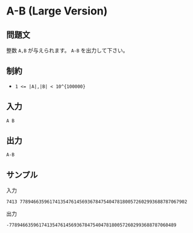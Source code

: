 # A-B (Large Version)

## 問題文

整数 `A,B` が与えられます。 `A-B` を出力して下さい。

## 制約

- `1 <= |A|,|B| < 10^{100000}`

## 入力

```
A B
```

## 出力

```
A-B
```

## サンプル

入力
```
7413 77894663596174135476145693678475404781800572602993688787067902
```

出力
```
-77894663596174135476145693678475404781800572602993688787060489
```
